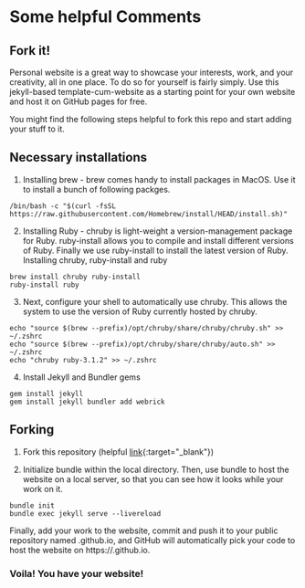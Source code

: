 # Some helpful Comments

## Fork it! 

Personal website is a great way to showcase your interests, work, and your creativity, all in one place. 
To do so for yourself is fairly simply. Use this jekyll-based template-cum-website as a starting point for your own website and host it on GitHub pages for free. 

You might find the following steps helpful to fork this repo and start adding your stuff to it.

## Necessary installations

1. Installing brew - brew comes handy to install packages in MacOS. Use it to install a bunch of following packges.

```
/bin/bash -c "$(curl -fsSL https://raw.githubusercontent.com/Homebrew/install/HEAD/install.sh)"
```

2. Installing Ruby - chruby is light-weight a version-management package for Ruby. ruby-install allows you to compile and install different versions of Ruby. Finally we use ruby-install to install the latest version of Ruby. 
Installing chruby, ruby-install and ruby

```
brew install chruby ruby-install
ruby-install ruby  
```

3. Next, configure your shell to automatically use chruby. This allows the system to use the version of Ruby currently hosted by chruby.


```
echo "source $(brew --prefix)/opt/chruby/share/chruby/chruby.sh" >> ~/.zshrc
echo "source $(brew --prefix)/opt/chruby/share/chruby/auto.sh" >> ~/.zshrc
echo "chruby ruby-3.1.2" >> ~/.zshrc
```

4. Install Jekyll and Bundler gems

```
gem install jekyll
gem install jekyll bundler add webrick  
```

## Forking 

1. Fork this repository (helpful [link](https://docs.github.com/en/github-ae@latest/get-started/quickstart/fork-a-repo){:target="_blank"})

2. Initialize bundle within the local directory. Then, use bundle to host the website on a local server, so that you can see how it looks while your work on it.

```
bundle init
bundle exec jekyll serve --livereload
```

Finally, add your work to the website, commit and push it to your public repository named <your-git-username>.github.io, and GitHub will automatically pick your code to host the website on https://<your-git-username>.github.io.


### Voila! You have your website! 



